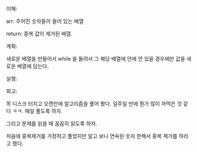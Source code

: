 이해:

arr: 주어진 숫자들이 들어 있는 배열

return: 중복 값이 제거된 배열.

계획:

새로운 배열을 만들어서 while 을 돌려서 그 해당 배열에 안에 안 있을 경우에만 값을 새로운 배열에 담는다.

실행:


회고:

목 디스크 터지고 오랜만에 알고리즘을 풀어 봤다. 일주일 만에 뭔가 많이 까먹은 것 같다 ㅋㅋ. 매일 풀도록 하자.

그리고 문제를 읽을 때 꼼꼼히 읽도록 하자. 

처음에 중복제거를 가정하고 풀었지만 알고 보니 연속된 숫자 한해서 중복 제거를 하라고 했다.